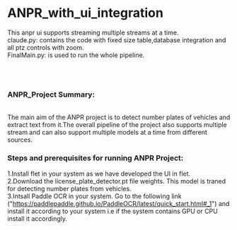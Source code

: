 # ANPR_with_ui_integration
This anpr ui supports streaming multiple streams at a time.
<br>
claude.py: contains the code with fixed size table,database integration and all ptz controls with zoom.
<br>
FinalMain.py: is used to run the whole pipeline.

<br><br>

### ANPR_Project Summary:
<br>
The main aim of the ANPR project is to detect number plates of vehicles and extract text from it.The overall pipeline of the project also supports multiple stream and can also support multiple models at a time from different sources.


### Steps and prerequisites for running ANPR Project:<br>
1.Install flet in your system as we have developed the UI in flet.<br>
2.Download the license_plate_detector.pt file weights. This model is traned for detecting number plates from vehicles.<br>
3.Intsall Paddle OCR in your system. Go to the following link ("https://paddlepaddle.github.io/PaddleOCR/latest/quick_start.html#_1") and install it according to your system i.e if the system contains GPU or CPU install it accordingly.<br>

